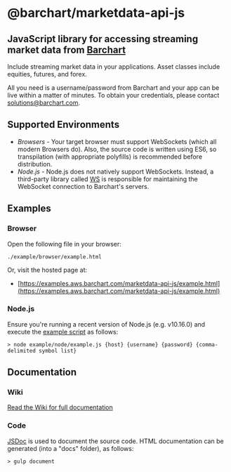 # @barchart/marketdata-api-js
## JavaScript library for accessing streaming market data from [Barchart](https://www.barchart.com)

Include streaming market data in your applications. Asset classes include equities, futures, and forex.

All you need is a username/password from Barchart and your app can be live within a matter of minutes. To obtain your credentials, please contact solutions@barchart.com.

## Supported Environments

* *Browsers* - Your target browser must support WebSockets (which all modern Browsers do). Also, the source code is written using ES6, so transpilation (with appropriate polyfills) is recommended before distribution.
* *Node.js* - Node.js does not natively support WebSockets. Instead, a third-party library called [WS](https://github.com/websockets/ws) is responsible for maintaining the WebSocket connection to Barchart's servers.

## Examples

### Browser

Open the following file in your browser:

    ./example/browser/example.html
    
Or, visit the hosted page at:

- [https://examples.aws.barchart.com/marketdata-api-js/example.html](https://examples.aws.barchart.com/marketdata-api-js/example.html)

### Node.js

Ensure you're running a recent version of Node.js (e.g. v10.16.0) and execute the [example script](https://github.com/barchart/marketdata-api-js/blob/master/example/node/example.js) as follows:

    > node example/node/example.js {host} {username} {password} {comma-delimited symbol list}

## Documentation

### Wiki

[Read the Wiki for full documentation](https://github.com/barchart/marketdata-api-js/wiki)


### Code

[JSDoc](http://usejsdoc.org/) is used to document the source code. HTML documentation can be generated (into a "docs" folder), as follows:

	> gulp document